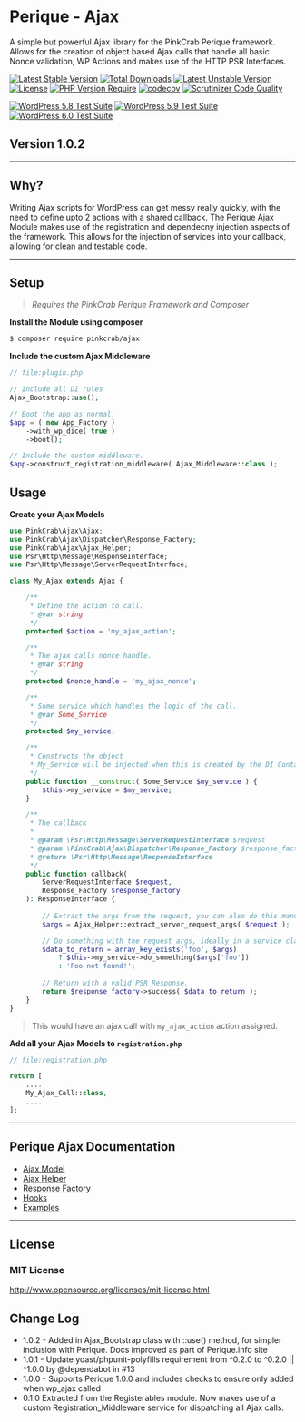 # Perique - Ajax

A simple but powerful Ajax library for the PinkCrab Perique framework. Allows for the creation of object based Ajax calls that handle all basic Nonce validation, WP Actions and makes use of the HTTP PSR Interfaces.

[![Latest Stable Version](http://poser.pugx.org/pinkcrab/ajax/v)](https://packagist.org/packages/pinkcrab/ajax) [![Total Downloads](http://poser.pugx.org/pinkcrab/ajax/downloads)](https://packagist.org/packages/pinkcrab/ajax) [![Latest Unstable Version](http://poser.pugx.org/pinkcrab/ajax/v/unstable)](https://packagist.org/packages/pinkcrab/ajax) [![License](http://poser.pugx.org/pinkcrab/ajax/license)](https://packagist.org/packages/pinkcrab/ajax) [![PHP Version Require](http://poser.pugx.org/pinkcrab/ajax/require/php)](https://packagist.org/packages/pinkcrab/ajax)
[![codecov](https://codecov.io/gh/Pink-Crab/Perique-Ajax/branch/master/graph/badge.svg?token=NEZOz6FsKK)](https://codecov.io/gh/Pink-Crab/Perique-Ajax)
[![Scrutinizer Code Quality](https://scrutinizer-ci.com/g/Pink-Crab/Perique-Ajax/badges/quality-score.png?b=master)](https://scrutinizer-ci.com/g/Pink-Crab/Perique-Ajax/?branch=master)

[![WordPress 5.8 Test Suite](https://github.com/Pink-Crab/Perique-Ajax/actions/workflows/WP_5_8.yaml/badge.svg?branch=master)](https://github.com/Pink-Crab/Perique-Ajax/actions/workflows/WP_5_8.yaml)
[![WordPress 5.9 Test Suite](https://github.com/Pink-Crab/Perique-Ajax/actions/workflows/WP_5_9.yaml/badge.svg?branch=master)](https://github.com/Pink-Crab/Perique-Ajax/actions/workflows/WP_5_9.yaml)
[![WordPress 6.0 Test Suite](https://github.com/Pink-Crab/Perique-Ajax/actions/workflows/WP_6_0.yaml/badge.svg?branch=master)](https://github.com/Pink-Crab/Perique-Ajax/actions/workflows/WP_6_0.yaml)

## Version 1.0.2 ##

****

## Why? ##
Writing Ajax scripts for WordPress can get messy really quickly, with the need to define upto 2 actions with a shared callback. The Perique Ajax Module makes use of the registration and dependecny injection aspects of the framework. This allows for the injection of services into your callback, allowing for clean and testable code.

****

## Setup ##

>*Requires the PinkCrab Perique Framework and Composer*

**Install the Module using composer**
```bash 
$ composer require pinkcrab/ajax
```
**Include the custom Ajax Middleware**
```php
// file:plugin.php

// Include all DI rules
Ajax_Bootstrap::use();

// Boot the app as normal.
$app = ( new App_Factory )      
    ->with_wp_dice( true )
    ->boot();

// Include the custom middleware.
$app->construct_registration_middleware( Ajax_Middleware::class );
```
## Usage ##

**Create your Ajax Models**
```php
use PinkCrab\Ajax\Ajax;
use PinkCrab\Ajax\Dispatcher\Response_Factory;
use PinkCrab\Ajax\Ajax_Helper;
use Psr\Http\Message\ResponseInterface;
use Psr\Http\Message\ServerRequestInterface;

class My_Ajax extends Ajax {

    /**
     * Define the action to call.
     * @var string
     */
    protected $action = 'my_ajax_action';

    /**
     * The ajax calls nonce handle.
     * @var string
     */
    protected $nonce_handle = 'my_ajax_nonce';

    /** 
     * Some service which handles the logic of the call.
     * @var Some_Service 
     */
    protected $my_service;

    /**
     * Constructs the object
     * My_Service will be injected when this is created by the DI Container
     */
    public function __construct( Some_Service $my_service ) {
        $this->my_service = $my_service;
    }

    /**
     * The callback
     *
     * @param \Psr\Http\Message\ServerRequestInterface $request
     * @param \PinkCrab\Ajax\Dispatcher\Response_Factory $response_factory
     * @return \Psr\Http\Message\ResponseInterface
     */
    public function callback(
        ServerRequestInterface $request,
        Response_Factory $response_factory
    ): ResponseInterface {
        
        // Extract the args from the request, you can also do this manually
        $args = Ajax_Helper::extract_server_request_args( $request );

        // Do something with the request args, ideally in a service class
        $data_to_return = array_key_exists('foo', $args)
            ? $this->my_service->do_something($args['foo'])
            : 'Foo not found!';
        
        // Return with a valid PSR Response. 
        return $response_factory->success( $data_to_return );
    }
}

```
> This would have an ajax call with `my_ajax_action` action assigned. 

**Add all your Ajax Models to `registration.php`**
```php
// file:registration.php

return [
    ....
    My_Ajax_Call::class,
    ....
];
```

****

## Perique Ajax Documentation
* [Ajax Model](docs/Ajax_Model.md)
* [Ajax Helper](docs/Ajax_Helper.md)
* [Response Factory](docs/Response_Factory.md)
* [Hooks](docs/Hooks.md)
* [Examples](docs/Examples.md)

***


## License ##

### MIT License ###
http://www.opensource.org/licenses/mit-license.html  

## Change Log ##
* 1.0.2 - Added in Ajax_Bootstrap class with ::use() method, for simpler inclusion with Perique. Docs improved as part of Perique.info site
* 1.0.1 - Update yoast/phpunit-polyfills requirement from ^0.2.0 to ^0.2.0 || ^1.0.0 by @dependabot in #13
* 1.0.0 - Supports Perique 1.0.0 and includes checks to ensure only added when wp_ajax called
* 0.1.0 Extracted from the Registerables module. Now makes use of a custom Registration_Middleware service for dispatching all Ajax calls.

